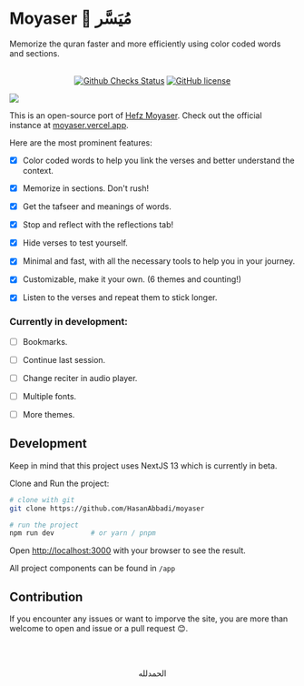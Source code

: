 <h1>Moyaser 📖 مُيَسَّر </h1>
Memorize the quran faster and more efficiently using color coded words and sections.
<br></br>

<p align="center">
<a href="https://github.com/HasanAbbadi/moyaser/commits"><img alt="Github Checks Status" src="https://img.shields.io/github/checks-status/HasanAbbadi/moyaser/main"></a>
<a href="https://github.com/HasanAbbadi/moyaser/blob/master/LICENSE.md"><img alt="GitHub license" src="https://img.shields.io/github/license/HasanAbbadi/moyaser?color=lightgrey"></a>

![](https://i.imgur.com/OW5eDtr.png)
</p>

This is an open-source port of [Hefz Moyaser](https://hefzmoyaser.net/). Check out the official instance at 
<a href="https://moyaser.vercel.app">moyaser.vercel.app</a>.

Here are the most prominent features:

* [x] Color coded words to help you link the verses and better understand the context.
* [x] Memorize in sections. Don't rush!
* [x] Get the tafseer and meanings of words.
* [x] Stop and reflect with the reflections tab!
* [x] Hide verses to test yourself.
* [x] Minimal and fast, with all the necessary tools to help you in your journey.
* [x] Customizable, make it your own. (6 themes and counting!)
* [x] Listen to the verses and repeat them to stick longer.


### Currently in development:
* [ ] Bookmarks.
* [ ] Continue last session.
* [ ] Change reciter in audio player.
* [ ] Multiple fonts.
* [ ] More themes.


## Development
Keep in mind that this project uses NextJS 13 which is currently in beta.

Clone and Run the project:
```bash
# clone with git
git clone https://github.com/HasanAbbadi/moyaser

# run the project
npm run dev         # or yarn / pnpm
```

Open [http://localhost:3000](http://localhost:3000) with your browser to see the result.

All project components can be found in `/app`

## Contribution
If you encounter any issues or want to imporve the site, you are more than welcome to open and issue or a pull request 😊.


<br></br>
<p align="center" Amiri">الحمدلله</p>